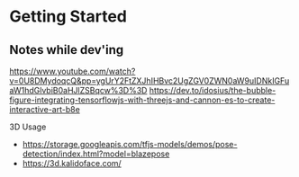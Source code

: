 # Getting Started


## Notes while dev'ing
https://www.youtube.com/watch?v=0U8DMydoqcQ&pp=ygUrY2FtZXJhIHBvc2UgZGV0ZWN0aW9uIDNkIGFuaW1hdGlvbiB0aHJlZSBqcw%3D%3D
https://dev.to/idosius/the-bubble-figure-integrating-tensorflowjs-with-threejs-and-cannon-es-to-create-interactive-art-b8e


3D Usage
- https://storage.googleapis.com/tfjs-models/demos/pose-detection/index.html?model=blazepose
- https://3d.kalidoface.com/